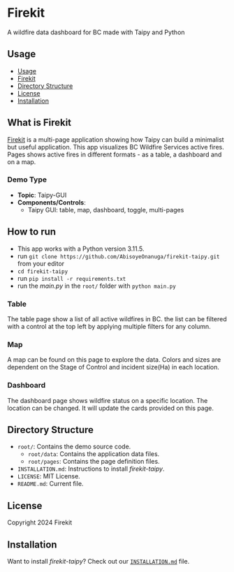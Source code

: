 # Firekit
A wildfire data dashboard for BC made with Taipy and Python

## Usage
- [Usage](#usage)
- [Firekit](#what-is-Firekit)
- [Directory Structure](#directory-structure)
- [License](#license)
- [Installation](#installation)

## What is Firekit

[Firekit](https://github.com/AbisoyeOnanuga/firekit-taipy) is a multi-page application showing how Taipy can build a minimalist but useful application.
This app visualizes BC Wildfire Services active fires. Pages shows active fires in different formats - as a table, a dashboard and on a map.

### Demo Type
- **Topic**: Taipy-GUI
- **Components/Controls**: 
  - Taipy GUI: table, map, dashboard, toggle, multi-pages

## How to run

- This app works with a Python version 3.11.5. 
- run `git clone https://github.com/AbisoyeOnanuga/firekit-taipy.git` from your editor
- `cd firekit-taipy`
- run `pip install -r requirements.txt`
- run the *main.py* in the `root/` folder with `python main.py`

### Table

The table page show a list of all active wildfires in BC. the list can be filtered with a control at the top left by applying multiple filters for any column.


### Map

A map can be found on this page to explore the data. Colors and sizes are dependent on the Stage of Control and incident size(Ha) in each location.

### Dashboard

The dashboard page shows wildfire status on a specific location. The location can be changed. It will update the cards provided on this page.


## Directory Structure


- `root/`: Contains the demo source code.
  - `root/data`: Contains the application data files.
  - `root/pages`: Contains the page definition files.
- `INSTALLATION.md`: Instructions to install _firekit-taipy_.
- `LICENSE`: MIT License.
- `README.md`: Current file.

## License
Copyright 2024 Firekit

## Installation

Want to install _firekit-taipy_? Check out our [`INSTALLATION.md`](INSTALLATION.md) file.
